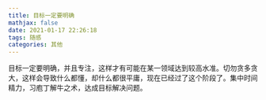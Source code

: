 ```yaml
---
title: 目标一定要明确
mathjax: false
date: 2021-01-17 22:26:18
tags: 随感
categories: 其他
---
```


目标一定要明确，并且专注，这样才有可能在某一领域达到较高水准。切勿贪多贪大，这样会导致什么都懂，却什么都很平庸，现在已经过了这个阶段了。集中时间精力，习庖丁解牛之术，达成目标解决问题。

